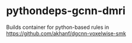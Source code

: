 # pythondeps-gcnn-dmri

Builds container for python-based rules in https://github.com/akhanf/dgcnn-voxelwise-smk

